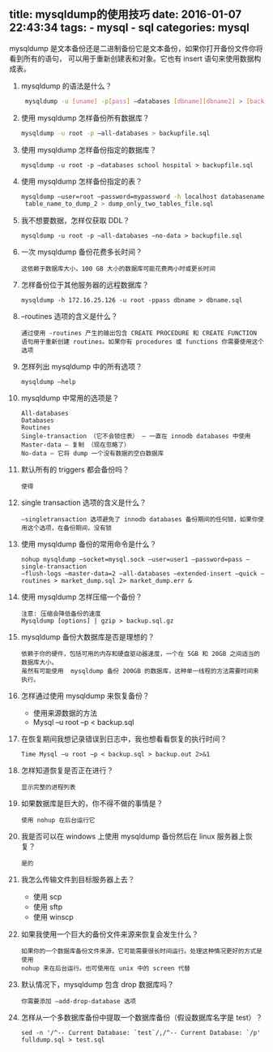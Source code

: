 title: mysqldump的使用技巧
date: 2016-01-07 22:43:34
tags:
    - mysql
    - sql
categories: mysql
---
mysqldump 是文本备份还是二进制备份它是文本备份，如果你打开备份文件你将看到所有的语句，
可以用于重新创建表和对象。它也有 insert 语句来使用数据构成表。


1. mysqldump 的语法是什么？

   ``` bash
    mysqldump -u [uname] -p[pass] –databases [dbname][dbname2] > [backupfile.sql]
   ```

3. 使用 mysqldump 怎样备份所有数据库？

   ``` bash
   mysqldump -u root -p –all-databases > backupfile.sql
   ```

4. 使用 mysqldump 怎样备份指定的数据库？

   ```
   mysqldump -u root -p –databases school hospital > backupfile.sql

   ```

5. 使用 mysqldump 怎样备份指定的表？

   ``` bash
   mysqldump –user=root –password=mypassword -h localhost databasename table_name_to_dump
    table_name_to_dump_2 > dump_only_two_tables_file.sql
   ```

6. 我不想要数据，怎样仅获取 DDL？

   ```
   mysqldump -u root -p –all-databases –no-data > backupfile.sql

   ```

7. 一次 mysqldump 备份花费多长时间？

   ```
   这依赖于数据库大小，100 GB 大小的数据库可能花费两小时或更长时间

   ```

8. 怎样备份位于其他服务器的远程数据库？

   ```
   mysqldump -h 172.16.25.126 -u root -ppass dbname > dbname.sql

   ```

9. –routines 选项的含义是什么？

   ```
   通过使用 -routines 产生的输出包含 CREATE PROCEDURE 和 CREATE FUNCTION
   语句用于重新创建 routines。如果你有 procedures 或 functions 你需要使用这个选项

   ```

10. 怎样列出 mysqldump 中的所有选项？

    ```
    mysqldump –help

    ```

11. mysqldump 中常用的选项是？

    ```
    All-databases
    Databases
    Routines
    Single-transaction （它不会锁住表） – 一直在 innodb databases 中使用
    Master-data – 复制 （现在忽略了）
    No-data – 它将 dump 一个没有数据的空白数据库

    ```

12. 默认所有的 triggers 都会备份吗？

    ```
    使得

    ```

13. single transaction 选项的含义是什么？

    ```
    –singletransaction 选项避免了 innodb databases 备份期间的任何锁，如果你使用这个选项，在备份期间，没有锁

    ```

14. 使用 mysqldump 备份的常用命令是什么？

    ```
    nohup mysqldump –socket=mysql.sock –user=user1 –password=pass –single-transaction
    –flush-logs –master-data=2 –all-databases –extended-insert –quick –routines > market_dump.sql 2> market_dump.err &

    ```

15. 使用 mysqldump 怎样压缩一个备份？

    ```
    注意: 压缩会降低备份的速度
    Mysqldump [options] | gzip > backup.sql.gz

    ```

16. mysqldump 备份大数据库是否是理想的？

    ```
    依赖于你的硬件，包括可用的内存和硬盘驱动器速度，一个在 5GB 和 20GB 之间适当的数据库大小。
    虽然有可能使用  mysqldump 备份 200GB 的数据库，这种单一线程的方法需要时间来执行。

    ```

17. 怎样通过使用 mysqldump 来恢复备份？

    - 使用来源数据的方法
    - Mysql –u root –p < backup.sql

18. 在恢复期间我想记录错误到日志中，我也想看看恢复的执行时间？

    ```
    Time Mysql –u root –p < backup.sql > backup.out 2>&1

    ```

19. 怎样知道恢复是否正在进行？

    ```
    显示完整的进程列表

    ```

20. 如果数据库是巨大的，你不得不做的事情是？

    ```
    使用 nohup 在后台运行它

    ```

21. 我是否可以在 windows 上使用 mysqldump 备份然后在 linux 服务器上恢复？

    ```
    是的

    ```

22. 我怎么传输文件到目标服务器上去？

    - 使用 scp
    - 使用 sftp
    - 使用 winscp

23. 如果我使用一个巨大的备份文件来源来恢复会发生什么？

    ```
    如果你的一个数据库备份文件来源，它可能需要很长时间运行。处理这种情况更好的方式是使用
    nohup 来在后台运行。也可使用在 unix 中的 screen 代替

    ```

24. 默认情况下，mysqldump 包含 drop 数据库吗？

    ```
    你需要添加 –add-drop-database 选项

    ```

25. 怎样从一个多数据库备份中提取一个数据库备份（假设数据库名字是 test）？

    ```
    sed -n '/^-- Current Database: `test`/,/^-- Current Database: `/p' fulldump.sql > test.sql
    ```
